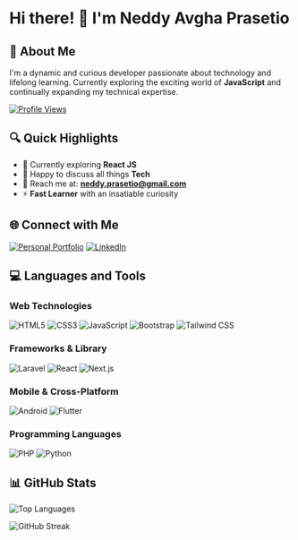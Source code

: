 # Hi there! 👋 I'm Neddy Avgha Prasetio

## 🌟 About Me

I'm a dynamic and curious developer passionate about technology and lifelong learning. Currently exploring the exciting world of **JavaScript** and continually expanding my technical expertise.

[![Profile Views](https://komarev.com/ghpvc/?username=NeddyAP&label=Profile%20views&color=0e75b6&style=flat)](https://github.com/NeddyAP)

## 🔍 Quick Highlights

- 🌱 Currently exploring **React JS**
- 💬 Happy to discuss all things **Tech**
- 📧 Reach me at: **neddy.prasetio@gmail.com**
- ⚡ **Fast Learner** with an insatiable curiosity

## 🌐 Connect with Me

[![Personal Portfolio](https://img.shields.io/badge/Portfolio-000000?style=for-the-badge&logo=freelancer&logoColor=white)](https://NeddyAP.github.io/next-portfolio/)
[![LinkedIn](https://img.shields.io/badge/LinkedIn-blue?style=for-the-badge&logo=linkedin&logoColor=white)](https://linkedin.com/in/neddy-avgha-prasetio-14aa791b3)

## 💻 Languages and Tools

### Web Technologies
![HTML5](https://img.shields.io/badge/HTML5-E34F26?style=for-the-badge&logo=html5&logoColor=white)
![CSS3](https://img.shields.io/badge/CSS3-1572B6?style=for-the-badge&logo=css3&logoColor=white)
![JavaScript](https://img.shields.io/badge/JavaScript-F7DF1E?style=for-the-badge&logo=javascript&logoColor=black)
![Bootstrap](https://img.shields.io/badge/Bootstrap-563D7C?style=for-the-badge&logo=bootstrap&logoColor=white)
![Tailwind CSS](https://img.shields.io/badge/Tailwind_CSS-grey?style=for-the-badge&logo=tailwind-css&logoColor=38B2AC)

### Frameworks & Library
![Laravel](https://img.shields.io/badge/Laravel-FF2D20?style=for-the-badge&logo=laravel&logoColor=white)
![React](https://img.shields.io/badge/React-61DAFB?style=for-the-badge&logo=react&logoColor=black)
![Next.js](https://img.shields.io/badge/Next.js-000000?style=for-the-badge&logo=nextdotjs&logoColor=white)

### Mobile & Cross-Platform
![Android](https://img.shields.io/badge/Android-3DDC84?style=for-the-badge&logo=android&logoColor=white)
![Flutter](https://img.shields.io/badge/Flutter-02569B?style=for-the-badge&logo=flutter&logoColor=white)

### Programming Languages
![PHP](https://img.shields.io/badge/PHP-777BB4?style=for-the-badge&logo=php&logoColor=white)
![Python](https://img.shields.io/badge/Python-3776AB?style=for-the-badge&logo=python&logoColor=white)

## 📊 GitHub Stats

![Top Languages](https://github-readme-stats.vercel.app/api/top-langs?username=NeddyAP&show_icons=true&theme=dark&locale=en&layout=compact)

![GitHub Streak](https://github-readme-streak-stats.herokuapp.com/?user=NeddyAP&theme=dark)
